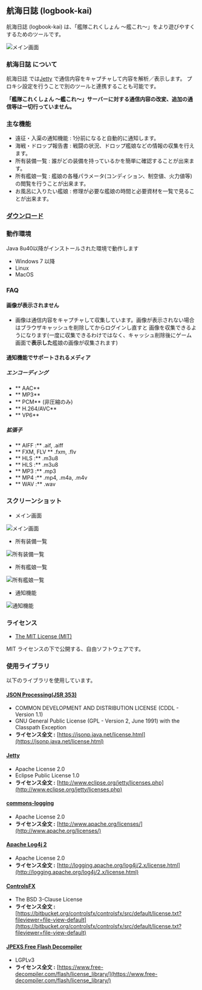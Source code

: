 航海日誌 (logbook-kai)
--

航海日誌 (logbook-kai) は、「艦隊これくしょん ～艦これ～」をより遊びやすくするためのツールです。


![メイン画面](https://kancolle.sanaechan.net/logbook-kai/overview.png "サンプル")

### 航海日誌 について

航海日誌 では[Jetty](http://www.eclipse.org/jetty/) で通信内容をキャプチャして内容を解析／表示します。
プロキシ設定を行うことで別のツールと連携することも可能です。

**「艦隊これくしょん ～艦これ～」サーバーに対する通信内容の改変、追加の通信等は一切行っていません。**


### 主な機能

* 遠征・入渠の通知機能 : 1分前になると自動的に通知します。
* 海戦・ドロップ報告書 : 戦闘の状況、ドロップ艦娘などの情報の収集を行えます。
* 所有装備一覧 : 誰がどの装備を持っているかを簡単に確認することが出来ます。
* 所有艦娘一覧 : 艦娘の各種パラメータ(コンディション、制空値、火力値等)の閲覧を行うことが出来ます。
* お風呂に入りたい艦娘 : 修理が必要な艦娘の時間と必要資材を一覧で見ることが出来ます。

### [ダウンロード](https://github.com/sanaehirotaka/logbook-kai/releases)

### 動作環境

Java 8u40以降がインストールされた環境で動作します

* Windows 7 以降
* Linux
* MacOS

### FAQ

#### 画像が表示されません

* 画像は通信内容をキャプチャして収集しています。画像が表示されない場合はブラウザキャッシュを削除してからログインし直すと
画像を収集できるようになります(一度に収集できるわけではなく、キャッシュ削除後にゲーム画面で**表示した**艦娘の画像が収集されます)

#### 通知機能でサポートされるメディア

##### エンコーディング

* ** AAC**
* ** MP3**
* ** PCM** (非圧縮のみ)
* ** H.264/AVC**
* ** VP6**

##### 拡張子

* ** AIFF :** .aif, .aiff
* ** FXM, FLV ** .fxm, .flv
* ** HLS :** .m3u8
* ** HLS :** .m3u8
* ** MP3 :** .mp3
* ** MP4 :** .mp4, .m4a, .m4v
* ** WAV :** .wav

### スクリーンショット

* メイン画面

![メイン画面](https://kancolle.sanaechan.net/logbook-kai/overview.png)
* 所有装備一覧

![所有装備一覧](https://kancolle.sanaechan.net/logbook-kai/items.png)
* 所有艦娘一覧

![所有艦娘一覧](https://kancolle.sanaechan.net/logbook-kai/ships.png)
* 通知機能

![通知機能](https://kancolle.sanaechan.net/logbook-kai/notify.png)

### ライセンス

* [The MIT License (MIT)](LICENSE)

MIT ライセンスの下で公開する、自由ソフトウェアです。

### 使用ライブラリ

以下のライブラリを使用しています。

#### [JSON Processing(JSR 353)](https://jsonp.java.net/)

* COMMON DEVELOPMENT AND DISTRIBUTION LICENSE (CDDL - Version 1.1)
* GNU General Public License (GPL - Version 2, June 1991) with the Classpath Exception
* **ライセンス全文 :** [https://jsonp.java.net/license.html](https://jsonp.java.net/license.html)

#### [Jetty](http://www.eclipse.org/jetty/)

* Apache License 2.0
* Eclipse Public License 1.0
* **ライセンス全文 :** [http://www.eclipse.org/jetty/licenses.php](http://www.eclipse.org/jetty/licenses.php)

#### [commons-logging](https://commons.apache.org/proper/commons-logging/)

* Apache License 2.0
* **ライセンス全文 :** [http://www.apache.org/licenses/](http://www.apache.org/licenses/)

#### [Apache Log4j 2](http://logging.apache.org/log4j/2.x/)

* Apache License 2.0
* **ライセンス全文 :** [http://logging.apache.org/log4j/2.x/license.html](http://logging.apache.org/log4j/2.x/license.html)

#### [ControlsFX](http://fxexperience.com/controlsfx/)

* The BSD 3-Clause License
* **ライセンス全文 :** [https://bitbucket.org/controlsfx/controlsfx/src/default/license.txt?fileviewer=file-view-default](https://bitbucket.org/controlsfx/controlsfx/src/default/license.txt?fileviewer=file-view-default)

#### [JPEXS Free Flash Decompiler](https://www.free-decompiler.com/flash/)

* LGPLv3
* **ライセンス全文 :** [https://www.free-decompiler.com/flash/license_library/](https://www.free-decompiler.com/flash/license_library/)


